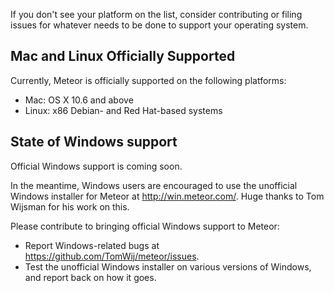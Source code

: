 If you don't see your platform on the list, consider contributing or filing issues for whatever needs to be done to support your operating system.

## Mac and Linux Officially Supported

Currently, Meteor is officially supported on the following platforms:
* Mac: OS X 10.6 and above
* Linux: x86 Debian- and Red Hat-based systems

## State of Windows support

Official Windows support is coming soon. 

In the meantime, Windows users are encouraged to use the unofficial Windows installer for Meteor at http://win.meteor.com/.  Huge thanks to Tom Wijsman for his work on this.

Please contribute to bringing official Windows support to Meteor:
* Report Windows-related bugs at https://github.com/TomWij/meteor/issues.
* Test the unofficial Windows installer on various versions of Windows, and report back on how it goes.